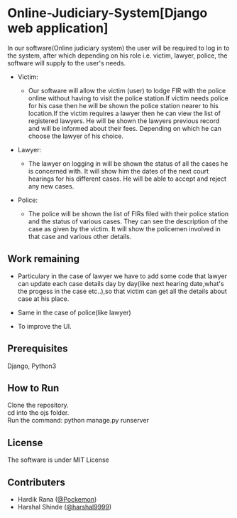 # Online-Judiciary-System[Django web application]

In our software(Online judiciary system) the user will be required to log in to the system, after which 
depending on his role i.e. victim, lawyer, police, the software will supply to the user's needs.

* Victim:
   * Our software will allow the victim (user) to lodge FIR with the police online
     without having to visit the police station.If victim needs police for his case then he will be shown
     the police station nearer to his location.If the victim requires a lawyer then he can view the list
     of registered lawyers. He will be shown the lawyers previous record and will be informed about their 
     fees. Depending on which he can choose the lawyer of his choice.

* Lawyer:
   * The lawyer on logging in will be shown the status of all the cases he is concerned
     with. It will show him the dates of the next court hearings for his different cases.
     He will be able to accept and reject any new cases.
      
* Police:
    * The police will be shown the list of FIRs filed with their police station and the
      status of various cases. They can see the description of the case as given by the
      victim. It will show the policemen involved in that case and various other details.
      
## Work remaining
- Particulary in the case of lawyer we have to add some code that lawyer can update each case details day by day(like next hearing   date,what's the progess in the case etc..),so that victim can get all the details about case at his place.

- Same in the case of police(like lawyer)

- To improve the UI.
      
## Prerequisites
Django, Python3

## How to Run
Clone the repository. <br>cd into the ojs folder. <br>Run the command: python manage.py runserver 

## License
The software is under MIT License

## Contributers
- Hardik Rana ([@Pockemon](https://github.com/Pockemon))
- Harshal Shinde ([@harshal9999](https://github.com/harshal9999))

